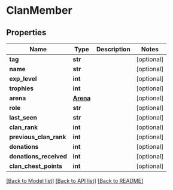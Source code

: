 # ClanMember

## Properties
Name | Type | Description | Notes
------------ | ------------- | ------------- | -------------
**tag** | **str** |  | [optional] 
**name** | **str** |  | [optional] 
**exp_level** | **int** |  | [optional] 
**trophies** | **int** |  | [optional] 
**arena** | [**Arena**](Arena.md) |  | [optional] 
**role** | **str** |  | [optional] 
**last_seen** | **str** |  | [optional] 
**clan_rank** | **int** |  | [optional] 
**previous_clan_rank** | **int** |  | [optional] 
**donations** | **int** |  | [optional] 
**donations_received** | **int** |  | [optional] 
**clan_chest_points** | **int** |  | [optional] 

[[Back to Model list]](../README.md#documentation-for-models) [[Back to API list]](../README.md#documentation-for-api-endpoints) [[Back to README]](../README.md)


